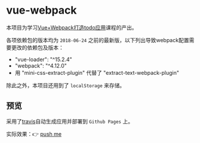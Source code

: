 # vue-webpack

本项目为学习[Vue+Webpack打造todo应用](https://www.imooc.com/learn/935)课程的产出。

各项依赖包的版本均为 `2018-06-24` 之前的最新版，以下列出导致webpack配置需要更改的依赖包及版本：
  - "vue-loader": "^15.2.4"
  - "webpack": "^4.12.0"
  - 用 "mini-css-extract-plugin" 代替了 "extract-text-webpack-plugin"

除此之外，本项目还用到了 `localStorage` 来存储。 

## 预览

采用了[travis](https://travis-ci.org/)自动生成应用并部署到 `Github Pages` 上。

实际效果：👉 [push me](https://qingely.github.io/vue-webpack)